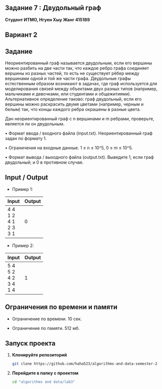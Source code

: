 ## Задание 7 : Двудольный граф

**Студент ИТМО,  Нгуен Хыу Жанг  415189**  

## Вариант 2

## Задание

Неориентированный граф называется двудольным, если его вершины можно разбить на две части так, что каждое ребро графа соединяет вершины из разных частей, то есть не существует рёбер между вершинами одной и той же части графа. Двудольные графы естественным образом возникают в задачах, где граф используется для моделирования связей между объектами двух разных типов (например, мальчиками и девочками, или студентами и общежитиями). Альтернативное определение таково: граф двудольный, если его вершины можно раскрасить двумя цветами (например, черным и белым) так, что концы каждого ребра окрашены в разные цвета.

Дан неориентированный граф с n вершинами и m ребрами, проверьте, является ли он двудольным.

• Формат ввода / входного файла (input.txt). Неориентированный граф задан по формату 1.

• Ограничения на входные данные. 1 ≤ n ≤ 10^5, 0 ≤ m ≤ 10^5.

• Формат вывода / выходного файла (output.txt). Выведите 1, если граф двудольный; и 0 в противном случае.

 
## Input / Output 

- Пример 1:

| Input                                                | Output                               |   
|------------------------------------------------------|--------------------------------------|
| 4 4<br/>1 2<br/>4 1<br/>2 3<br/>3 1                  | 0                                    |

- Пример 2:

| Input                                                | Output                               |   
|------------------------------------------------------|--------------------------------------|
| 5 4<br/>5 2<br/>4 2<br/>3 4<br/>1 4                  | 1                                    |


## Ограничения по времени и памяти

- Ограничение по времени. 10 сек.

- Ограничение по памяти. 512 мб.


## Запуск проекта
1. **Клонируйте репозиторий**
   ```bash
   git clone https://github.com/haha523/algorithms-and-data-semester-2.git
   ```
2. **Перейдите в папку с проектом**
   ```bash
   cd "algorithms and data/lab3"
   ```

